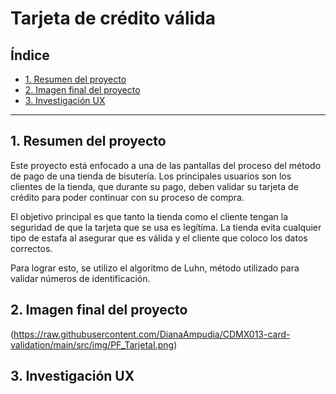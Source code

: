 # Tarjeta de crédito válida

## Índice

* [1. Resumen del proyecto](#1-resumen-del-proyecto)
* [2. Imagen final del proyecto](#2-imagen-final-del-proyecto)
* [3. Investigación UX](#3-investigación-ux)

***

## 1. Resumen del proyecto

Este proyecto está enfocado a una de las pantallas del proceso del método de pago de una tienda de bisutería. Los principales usuarios son los clientes de la tienda, que durante su pago, deben validar su tarjeta de crédito para poder continuar con su proceso de compra.

El objetivo principal es que tanto la tienda como el cliente tengan la seguridad de que la tarjeta que se usa es legítima. La tienda evita cualquier tipo de estafa al asegurar que es válida y el cliente que coloco los datos correctos.

Para lograr esto, se utilizo el algoritmo de Luhn, método utilizado para validar números de identificación.


## 2. Imagen final del proyecto

(https://raw.githubusercontent.com/DianaAmpudia/CDMX013-card-validation/main/src/img/PF_TarjetaI.png)

## 3. Investigación UX